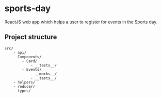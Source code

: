 # sports-day
ReactJS web app which helps a user to register for events in the Sports day.

## Project structure

```
src/
    - api/
    - Components/
        - Card/
            - __tests__/
        - Events/
            - __mocks__/
            - __tests__/
    - helpers/
    - reducer/
    - types/
```
